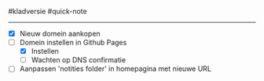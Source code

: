 
#kladversie  #quick-note

---
- [x] Nieuw domein aankopen
- [ ] Domein instellen in Github Pages
	- [x] Instellen
	- [ ] Wachten op DNS confirmatie
- [ ] Aanpassen 'notities folder' in homepagina met nieuwe URL